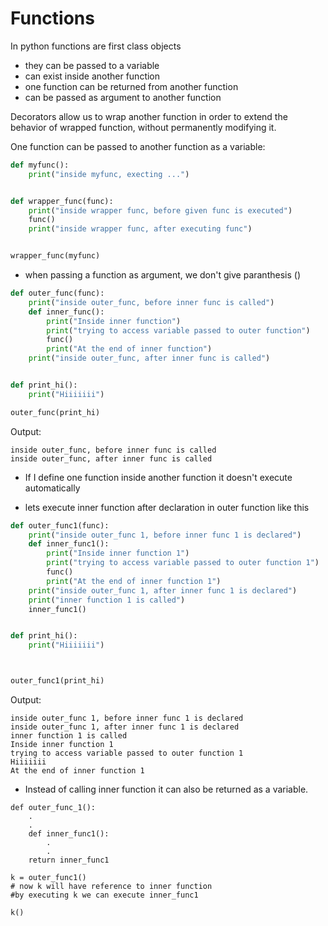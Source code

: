 # Functions

In python functions are first class objects

-  they can be passed to a variable
- can exist inside another function
- one function can be returned from another function
- can be passed as argument to another function

Decorators allow us to wrap another function in order to extend the behavior of wrapped function, without permanently modifying it.

One function can be passed to another function as a variable:

````python
def myfunc():
    print("inside myfunc, execting ...")


def wrapper_func(func):
    print("inside wrapper func, before given func is executed")
    func()
    print("inside wrapper func, after executing func")


wrapper_func(myfunc)
````
-  when passing a function as argument, we don't give paranthesis ()


```python
def outer_func(func):
    print("inside outer_func, before inner func is called")
    def inner_func():
        print("Inside inner function")
        print("trying to access variable passed to outer function")
        func()
        print("At the end of inner function")
    print("inside outer_func, after inner func is called")


def print_hi():
    print("Hiiiiiii")

outer_func(print_hi)
```
Output:

````
inside outer_func, before inner func is called
inside outer_func, after inner func is called

````
- If I define one function inside another function it doesn't execute automatically

- lets execute inner function after declaration in outer function like this 

```python
def outer_func1(func):
    print("inside outer_func 1, before inner func 1 is declared")
    def inner_func1():
        print("Inside inner function 1")
        print("trying to access variable passed to outer function 1")
        func()
        print("At the end of inner function 1")
    print("inside outer_func 1, after inner func 1 is declared")
    print("inner function 1 is called")
    inner_func1()


def print_hi():
    print("Hiiiiiii")



outer_func1(print_hi)
```

Output:

```
inside outer_func 1, before inner func 1 is declared
inside outer_func 1, after inner func 1 is declared
inner function 1 is called
Inside inner function 1
trying to access variable passed to outer function 1
Hiiiiiii
At the end of inner function 1
```

- Instead of calling inner function it can also be returned as a variable. 

```
def outer_func_1():
    .
    .
    def inner_func1():
        .
        .
    return inner_func1
    
k = outer_func1()
# now k will have reference to inner function
#by executing k we can execute inner_func1

k()
```